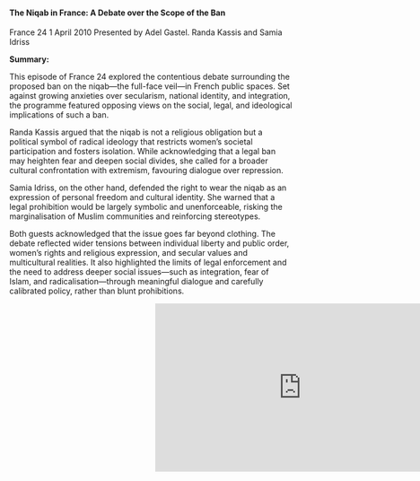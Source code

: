 <h4>The Niqab in France: A Debate over the Scope of the Ban</h4>
France 24
1 April 2010
Presented by Adel Gastel.
Randa Kassis and Samia Idriss

<b>Summary:</b>

This episode of France 24 explored the contentious debate surrounding the proposed ban on the niqab—the full-face veil—in French public spaces. Set against growing anxieties over secularism, national identity, and integration, the programme featured opposing views on the social, legal, and ideological implications of such a ban.

Randa Kassis argued that the niqab is not a religious obligation but a political symbol of radical ideology that restricts women’s societal participation and fosters isolation. While acknowledging that a legal ban may heighten fear and deepen social divides, she called for a broader cultural confrontation with extremism, favouring dialogue over repression.

Samia Idriss, on the other hand, defended the right to wear the niqab as an expression of personal freedom and cultural identity. She warned that a legal prohibition would be largely symbolic and unenforceable, risking the marginalisation of Muslim communities and reinforcing stereotypes.

Both guests acknowledged that the issue goes far beyond clothing. The debate reflected wider tensions between individual liberty and public order, women’s rights and religious expression, and secular values and multicultural realities. It also highlighted the limits of legal enforcement and the need to address deeper social issues—such as integration, fear of Islam, and radicalisation—through meaningful dialogue and carefully calibrated policy, rather than blunt prohibitions.

<p></p>
<center>
<div style="position:relative;width: 520px;height: 300px;"><iframe src="https://iframe.mediadelivery.net/play/455361/d25a5042-336e-4374-89c8-00f457277c98" loading="lazy" style="border:0;position:absolute;top:0;height:100%;width:100%;" allow="accelerometer;gyroscope;autoplay;encrypted-media;picture-in-picture;" allowfullscreen="true"></iframe></div>
</center>  
<p></p>




